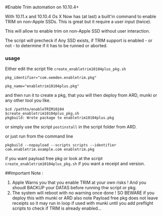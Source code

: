 #Enable Trim automation on 10.10.4+

With 10.11.x and 10.10.4 Os X Now has (at last) a built'in command to enable TRIM on non-Apple SSDs.
This is great but it require a user input (twice).

This will allow to enable trim on non-Apple SSD without user interaction.

The script will precheck if Any SSD exists, if TRIM support is enabled - or not - to determine if it has to be runned or aborted.


### usage

Either edit the script file `create_enabletrim10104plus_pkg.sh`

	pkg_identifier="com.oemden.enabletrim.pkg"

	pkg_name="enabletrim10104plus.pkg"

and then run it to create a pkg, that you will then deploy from ARD, munki or any other tool you like.

	$cd /pathto/enableTRIM10104
	$create_enabletrim10104plus_pkg.sh
	pkgbuild: Wrote package to enabletrim10104plus.pkg


or simply use the script `postinstall` in the script folder from ARD.

or just run from the command line

	pkgbuild --nopayload --scripts scripts --identifier com.enabletrim.example.com enabletrim.pkg

if you want payload free pkg or look at the script `create_enabletrim10104plus_pkg.sh` if you want a receipt and version.

##Important Note :

1. Apple Warns you that you enable TRIM at your own risks ! And 
you shoudl BACKUP your DATAS before running thw script or pkg.
1. The system will reboot with no warning once done ! SO BEWARE if you deploy this with munki or ARD also note Payload free pkg does not leave receipts so it may run in loop if used with munki until you add preflight scripts to check if TRIM is already enabled... 



